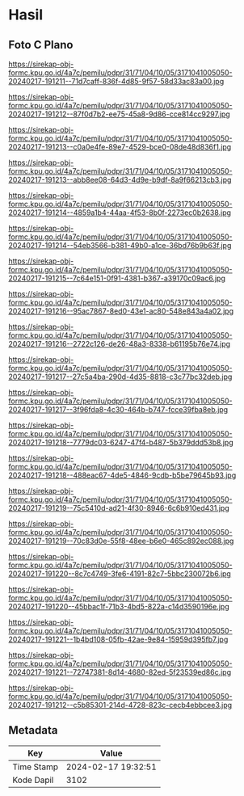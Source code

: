 # Hasil

## Foto C Plano

https://sirekap-obj-formc.kpu.go.id/4a7c/pemilu/pdpr/31/71/04/10/05/3171041005050-20240217-191211--71d7caff-836f-4d85-9f57-58d33ac83a00.jpg

https://sirekap-obj-formc.kpu.go.id/4a7c/pemilu/pdpr/31/71/04/10/05/3171041005050-20240217-191212--87f0d7b2-ee75-45a8-9d86-cce814cc9297.jpg

https://sirekap-obj-formc.kpu.go.id/4a7c/pemilu/pdpr/31/71/04/10/05/3171041005050-20240217-191213--c0a0e4fe-89e7-4529-bce0-08de48d836f1.jpg

https://sirekap-obj-formc.kpu.go.id/4a7c/pemilu/pdpr/31/71/04/10/05/3171041005050-20240217-191213--abb8ee08-64d3-4d9e-b9df-8a9f66213cb3.jpg

https://sirekap-obj-formc.kpu.go.id/4a7c/pemilu/pdpr/31/71/04/10/05/3171041005050-20240217-191214--4859a1b4-44aa-4f53-8b0f-2273ec0b2638.jpg

https://sirekap-obj-formc.kpu.go.id/4a7c/pemilu/pdpr/31/71/04/10/05/3171041005050-20240217-191214--54eb3566-b381-49b0-a1ce-36bd76b9b63f.jpg

https://sirekap-obj-formc.kpu.go.id/4a7c/pemilu/pdpr/31/71/04/10/05/3171041005050-20240217-191215--7c64e151-0f91-4381-b367-a39170c09ac6.jpg

https://sirekap-obj-formc.kpu.go.id/4a7c/pemilu/pdpr/31/71/04/10/05/3171041005050-20240217-191216--95ac7867-8ed0-43e1-ac80-548e843a4a02.jpg

https://sirekap-obj-formc.kpu.go.id/4a7c/pemilu/pdpr/31/71/04/10/05/3171041005050-20240217-191216--2722c126-de26-48a3-8338-b61195b76e74.jpg

https://sirekap-obj-formc.kpu.go.id/4a7c/pemilu/pdpr/31/71/04/10/05/3171041005050-20240217-191217--27c5a4ba-290d-4d35-8818-c3c77bc32deb.jpg

https://sirekap-obj-formc.kpu.go.id/4a7c/pemilu/pdpr/31/71/04/10/05/3171041005050-20240217-191217--3f96fda8-4c30-464b-b747-fcce39fba8eb.jpg

https://sirekap-obj-formc.kpu.go.id/4a7c/pemilu/pdpr/31/71/04/10/05/3171041005050-20240217-191218--7779dc03-6247-47f4-b487-5b379ddd53b8.jpg

https://sirekap-obj-formc.kpu.go.id/4a7c/pemilu/pdpr/31/71/04/10/05/3171041005050-20240217-191218--488eac67-4de5-4846-9cdb-b5be79645b93.jpg

https://sirekap-obj-formc.kpu.go.id/4a7c/pemilu/pdpr/31/71/04/10/05/3171041005050-20240217-191219--75c5410d-ad21-4f30-8946-6c6b910ed431.jpg

https://sirekap-obj-formc.kpu.go.id/4a7c/pemilu/pdpr/31/71/04/10/05/3171041005050-20240217-191219--70c83d0e-55f8-48ee-b6e0-465c892ec088.jpg

https://sirekap-obj-formc.kpu.go.id/4a7c/pemilu/pdpr/31/71/04/10/05/3171041005050-20240217-191220--8c7c4749-3fe6-4191-82c7-5bbc230072b6.jpg

https://sirekap-obj-formc.kpu.go.id/4a7c/pemilu/pdpr/31/71/04/10/05/3171041005050-20240217-191220--45bbac1f-71b3-4bd5-822a-c14d3590196e.jpg

https://sirekap-obj-formc.kpu.go.id/4a7c/pemilu/pdpr/31/71/04/10/05/3171041005050-20240217-191221--1b4bd108-05fb-42ae-9e84-15959d395fb7.jpg

https://sirekap-obj-formc.kpu.go.id/4a7c/pemilu/pdpr/31/71/04/10/05/3171041005050-20240217-191221--72747381-8d14-4680-82ed-5f23539ed86c.jpg

https://sirekap-obj-formc.kpu.go.id/4a7c/pemilu/pdpr/31/71/04/10/05/3171041005050-20240217-191212--c5b85301-214d-4728-823c-cecb4ebbcee3.jpg


## Metadata

| Key        | Value               |
| ---------- | ------------------- |
| Time Stamp | 2024-02-17 19:32:51 |
| Kode Dapil | 3102                |




